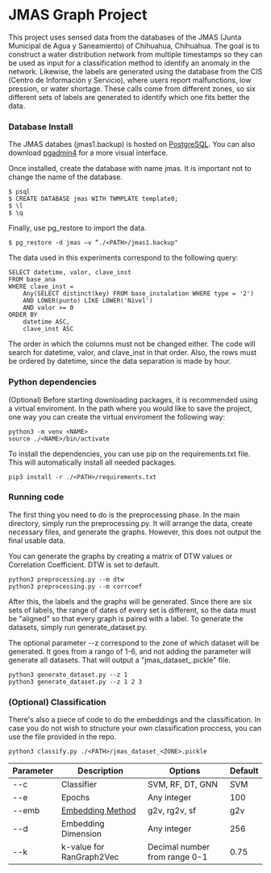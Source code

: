 # JMAS Graph Project

This project uses sensed data from the databases of the JMAS (Junta Municipal de Agua y Saneamiento) of Chihuahua, Chihuahua. The goal is to construct a water distribution network from multiple timestamps so they can be used as input for a classification method to identify an anomaly in the network. Likewise, the labels are generated using the database from the CIS (Centro de Información y Servicio), where users report malfunctions, low pression, or water shortage. These calls come from different zones, so six different sets of labels are generated to identify which one fits better the data. 

### Database Install

The JMAS databes (jmas1.backup) is hosted on [PostgreSQL](https://www.postgresql.org/download/). You can also download [pgadmin4](https://www.pgadmin.org/download/) for a more visual interface. 

Once installed, create the database with name jmas. It is important not to change the name of the database.

```
$ psql
$ CREATE DATABASE jmas WITH TWMPLATE template0;
$ \l
$ \q
```
Finally, use pg_restore to import the data.
```
$ pg_restore -d jmas –v “./<PATH>/jmas1.backup"
```
The data used in this experiments correspond to the following query:
```
SELECT datetime, valor, clave_inst
FROM base_ana
WHERE clave_inst = 
	Any(SELECT distinct(key) FROM base_instalation WHERE type = '2')
	AND LOWER(punto) LIKE LOWER('Nivel')
	AND valor >= 0
ORDER BY 
	datetime ASC,
	clave_inst ASC
```
The order in which the columns must not be changed either. The code will search for datetime, valor, and  clave_inst in that order. Also, the rows must be ordered by datetime, since the data separation is made  by hour.

### Python dependencies

(Optional) Before starting downloading packages, it is recommended using a virtual enviroment. In the path where you would like to save the project, one way you can create the virtual enviroment the following way:
```
python3 -m venv <NAME>
source ./<NAME>/bin/activate
```

To install the dependencies, you can use pip on the requirements.txt file. This will automatically install all needed packages.
```
pip3 install -r ./<PATH>/requirements.txt
```

### Running code

The first thing you need to do is the preprocessing phase. In the main directory, simply run the preprocessing.py. It will arrange the data, create necessary files, and generate the graphs. However, this does not output the final usable data.

You can generate the graphs by creating a matrix of DTW values or Correlation Coefficient. DTW is set to default.
```
python3 preprocessing.py --m dtw
python3 preprocessing.py --m corrcoef
```

After this, the labels and the graphs will be generated. Since there are six sets of labels, the range of dates of every set is different, so the data must be "aligned" so that every graph is paired with a label. To generate the datasets, simply run generate_dataset.py. 

The optional parameter --z correspond to the zone of which dataset will be generated. It goes from a rango of 1-6, and not adding the parameter will generate all datasets. That will output a "jmas_dataset_<ZONE>.pickle" file.
```
python3 generate_dataset.py --z 1
python3 generate_dataset.py --z 1 2 3
```

### (Optional) Classification

There's also a piece of code to do the embeddings and the classification. In case you do not wish to structure your own classification proccess, you can use the file provided in the repo.
```
python3 classify.py ./<PATH>/jmas_dataset_<ZONE>.pickle 
```

Parameter | Description | Options | Default
--- | --- | --- | ---
--c | Classifier | SVM, RF, DT, GNN | SVM 
--e | Epochs | Any integer | 100 
--emb | [Embedding Method](https://github.com/benedekrozemberczki/karateclub) | g2v, rg2v, sf| g2v
--d | Embedding Dimension | Any integer | 256
--k | k-value for RanGraph2Vec | Decimal number from range 0-1 | 0.75 



